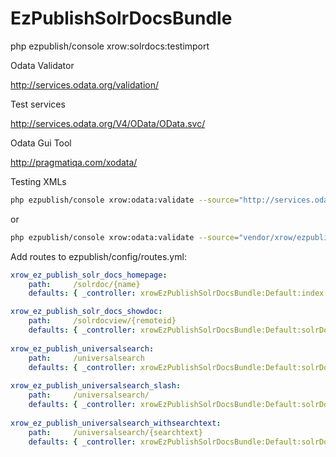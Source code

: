 EzPublishSolrDocsBundle
=======================

php ezpublish/console xrow:solrdocs:testimport


Odata Validator

http://services.odata.org/validation/

Test services

http://services.odata.org/V4/OData/OData.svc/

Odata Gui Tool

http://pragmatiqa.com/xodata/

Testing XMLs

```sh
php ezpublish/console xrow:odata:validate --source="http://services.odata.org/V4/OData/OData.svc/Products?\$top=20&\$format=atom"
```
or
```sh
php ezpublish/console xrow:odata:validate --source="vendor/xrow/ezpublish-solrdocs-bundle/Lib/c1test.xml"
```

Add routes to ezpublish/config/routes.yml:

```yaml
xrow_ez_publish_solr_docs_homepage:
    path:     /solrdoc/{name}
    defaults: { _controller: xrowEzPublishSolrDocsBundle:Default:index }

xrow_ez_publish_solr_docs_showdoc:
    path:     /solrdocview/{remoteid}
    defaults: { _controller: xrowEzPublishSolrDocsBundle:Default:solrDocView }
    
xrow_ez_publish_universalsearch:
    path:     /universalsearch
    defaults: { _controller: xrowEzPublishSolrDocsBundle:Default:solrDocUniversalSearch }
    
xrow_ez_publish_universalsearch_slash:
    path:     /universalsearch/
    defaults: { _controller: xrowEzPublishSolrDocsBundle:Default:solrDocUniversalSearch }
    
xrow_ez_publish_universalsearch_withsearchtext:
    path:     /universalsearch/{searchtext}
    defaults: { _controller: xrowEzPublishSolrDocsBundle:Default:solrDocUniversalSearch }
```
